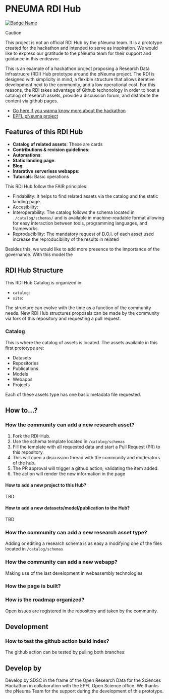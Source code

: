 # PNEUMA RDI Hub

[![Badge Name](https://example.com/badge-image.png)](https://example.com/badge-link)

> [!CAUTION]
> This project is not an official RDI Hub by the pNeuma team. It is a prototype created for the hackathon and intended to serve as inspiration. We would like to express our gratitude to the pNeuma team for their support and guidance in this endeavor.

This is an example of a hackathon project proposing a Research Data Infrastrucre (RDI) Hub prototype around the pNeuma project. The RDI is designed with simplicity in mind, a flexible structure that allows iterative development next to the community, and a low operational cost. For this reasons, the RDI takes advantage of Github techonology in order to host a catalog of research assets, provide a discussion forum, and distribute the content via github pages.

- [Go here if you wanna know more about the hackathon](https://sdsc-hackathons.ch/)
- [EPFL pNeuma project](https://open-traffic.epfl.ch)

## Features of this RDI Hub

- **Catalog of related assets**: These are cards 
- **Contributions & revision guidelines**: 
- **Automations**:
- **Static landing page**: 
- **Blog**: 
- **Interative serverless webapps**: 
- **Tutorials**: Basic operations 


This RDI Hub follow the FAIR principles: 

- Findability: It helps to find related assets via the catalog and the static landing page. 
- Accesibility: 
- Interoperability: The catalog follows the schema located in `./catalog/schemas/` and is available in machine-readable format allowing for easy interaction between tools, programming languages, and frameworks.
- Reproducibility: The mandatory request of D.O.I. of each asset used increase the reproducibility of the results in related 

Besides this, we would like to add more presence to the importance of the governance. With this model the 

## RDI Hub Structure

This RDI Hub Catalog is organized in: 

- `catalog`:
- `site`:

The structure can evolve with the time as a function of the community needs. New RDI Hub structures proposals can be made by the community via fork of this repository and requesting a pull request.  


### Catalog

This is where the catalog of assets is located. The assets available in this first prototype are: 

- Datasets
- Repositories
- Publications
- Models
- Webapps
- Projects

Each of these assets type has one basic metadata file requested. 

## How to...?

### How the community can add a new research asset? 

1. Fork the RDI-Hub. 
2. Use the schema template located in `/catalog/schemas`
3. Fill the template with all requested data and start a Pull Request (PR) to this repository. 
4. This will open a discussion thread with the community and moderators of the hub. 
5. The PR approval will trigger a github action, validating the item added.
6. The action will render the new information in the page


#### How to add a new project to this Hub?

TBD

#### How to add a new datasets/model/publication to the Hub?

TBD

### How the community can add a new research asset type?

Adding or editing a research schema is as easy a modifying one of the files located in `/catalog/schemas`

### How the community can add a new webapp? 

Making use of the last development in webassembly technologies 


### How the page is built?

### How is the roadmap organized? 

Open issues are registered in the repository and taken by the community. 


## Development

### How to test the github action build index?

The github action can be tested by pulling both branches:

## Develop by

Develop by SDSC in the frame of the Open Research Data for the Sciences Hackathon in collaboration with the EPFL Open Science office. We thanks the pNeuma Team for the support during the development of this prototype. 
